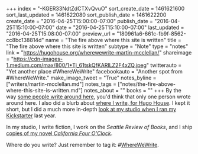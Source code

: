 +++
index = "-KGER33NdtZdCTXvQvuO"
sort_create_date = 1461621600
sort_last_updated = 1461622080
sort_publish_date = 1461622200
create_date = "2016-04-25T15:00:00-07:00"
publish_date = "2016-04-25T15:10:00-07:00"
date = "2016-04-25T15:10:00-07:00"
last_updated = "2016-04-25T15:08:00-07:00"
preview_url = "180961a6-661c-fb9f-8562-cc8bc138814d"
name = "The fire above where this site is written"
title = "The fire above where this site is written"
subtype = "Note"
type = "notes"
link = "https://hugohouse.org/wherewewrite-martin-mcclellan/"
shareimage = "https://cdn-images-1.medium.com/max/800/1*Tj_61tskQfKARlLZ2F4xZQ.jpeg"
twitterauto = "Yet another place #WhereWeWrite"
facebookauto = "Another spot from #WhereWeWrite."
make_image_tweet = "True"
notes_byline = ["writers/martin-mcclellan.md"]
notes_tags = ["notes/the-fire-above-where-this-site-is-written.md"]
notes_about = ""
books = ""
+++
By the way <a href="http://seattlereviewofbooks.com/notes/2016/04/25/the-hammock-where-this-site-is-written/" title="The Seattle Review of Books - The hammock where this site is written">some people write around here</a>, you'd think that only one person wrote around here. I also did a blurb about <a href="https://hugohouse.org/wherewewrite-martin-mcclellan/" title="None">where I write, for Hugo House</a>. I kept it short, but I did a much more in-depth <a href="mailto:https://medium.com/@hellbox/the-things-in-my-studio-b82c59d8a62d#.j5vg3rpzz">look at my studio when I ran my Kickstarter</a> last year. 

In my studio, I write fiction, I work on the _Seattle Review of Books_, and I ship <a href="http://californiafouroclock.com" title="California Four O&amp;rsquo;Clock by Martin McClellan">copies of my novel _California Four O'Clock_</a>. 

Where do you write? Just remember to tag it: #<a href="https://twitter.com/hashtag/WhereWeWrite?src=hash" title="#wherewewrite">WhereWeWrite</a>.